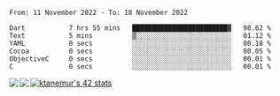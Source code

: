<!--START_SECTION:waka-->

```text
From: 11 November 2022 - To: 18 November 2022

Dart           7 hrs 55 mins   ████████████████████████▓   98.62 %
Text           5 mins          ▒░░░░░░░░░░░░░░░░░░░░░░░░   01.12 %
YAML           0 secs          ░░░░░░░░░░░░░░░░░░░░░░░░░   00.18 %
Cocoa          0 secs          ░░░░░░░░░░░░░░░░░░░░░░░░░   00.05 %
ObjectiveC     0 secs          ░░░░░░░░░░░░░░░░░░░░░░░░░   00.01 %
C              0 secs          ░░░░░░░░░░░░░░░░░░░░░░░░░   00.01 %
```

<!--END_SECTION:waka-->
<a href="https://github.com/anuraghazra/github-readme-stats">
  <img align="left" src="https://github-readme-stats.vercel.app/api?username=Tanesan&count_private=true&show_icons=true" />
<img align="left" src="https://github-readme-stats.vercel.app/api/top-langs/?username=Tanesan" />
</a>

[![ktanemur's 42 stats](https://badge42.vercel.app/api/v2/cl1wslf6s002109l771rng2w8/stats?cursusId=21&coalitionId=62)](https://github.com/JaeSeoKim/badge42)
